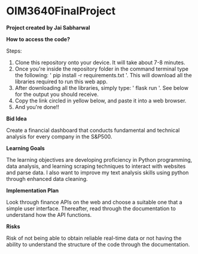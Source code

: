 # OIM3640FinalProject
**Project created by Jai Sabharwal**


**How to access the code?**

Steps:
1. Clone this repository onto your device. It will take about 7-8 minutes. 
2. Once you're inside the repository folder in the command terminal type the following: ' pip install -r requirements.txt '. This will download all the libraries             required to run this web app.
3. After downloading all the libraries, simply type: ' flask run '. See below for the output you should receive. 
4. Copy the link circled in yellow below, and paste it into a web browser.
5. And you're done!! 


**Bid Idea**

Create a financial dashboard that conducts fundamental and technical analysis for every company in the S&P500.

**Learning Goals**

The learning objectives are developing proficiency in Python programming, data analysis, and learning scraping techniques to interact with websites and parse data. I also want to improve my text analysis skills using python through enhanced data cleaning. 

**Implementation Plan**

Look through finance APIs on the web and choose a suitable one that a simple user interface. Thereafter, read through the documentation to understand how the API functions. 

**Risks**

Risk of not being able to obtain reliable real-time data or not having the ability to understand the structure of the code through the documentation.
